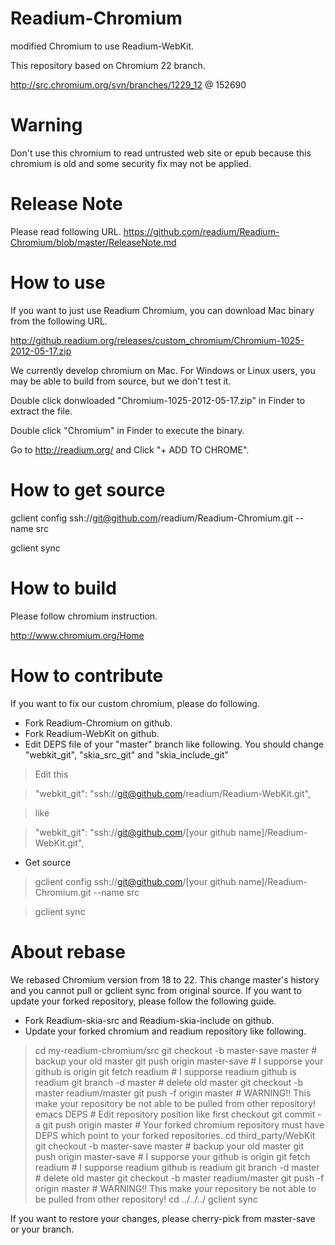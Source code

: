 Readium-Chromium
===============

modified Chromium to use Readium-WebKit.

This repository based on Chromium 22 branch.

http://src.chromium.org/svn/branches/1229_12 @ 152690

# Warning

Don't use this chromium to read untrusted web site or epub because this chromium is old and some security fix may not be applied. 

# Release Note
Please read following URL.
https://github.com/readium/Readium-Chromium/blob/master/ReleaseNote.md

# How to use
If you want to just use Readium Chromium, you can download Mac binary from the following URL.

http://github.readium.org/releases/custom_chromium/Chromium-1025-2012-05-17.zip

We currently develop chromium on Mac.
For Windows or Linux users, you may be able to build from source, but we don't test it.

Double click donwloaded "Chromium-1025-2012-05-17.zip" in Finder to extract the file.

Double click "Chromium" in Finder to execute the binary.

Go to http://readium.org/ and Click "+ ADD TO CHROME".

# How to get source
gclient config ssh://git@github.com/readium/Readium-Chromium.git --name src

gclient sync

# How to build
Please follow chromium instruction.

http://www.chromium.org/Home

# How to contribute
If you want to fix our custom chromium, please do following.

* Fork Readium-Chromium on github.
* Fork Readium-WebKit on github.
* Edit DEPS file of your "master" branch like following. You should change "webkit_git", "skia_src_git" and "skia_include_git"

> Edit this

>   "webkit_git": "ssh://git@github.com/readium/Readium-WebKit.git",

> like

>   "webkit_git": "ssh://git@github.com/[your github name]/Readium-WebKit.git",


* Get source

> gclient config ssh://git@github.com/[your github name]/Readium-Chromium.git --name src

> gclient sync

# About rebase
We rebased Chromium version from 18 to 22.
This change master's history and you cannot pull or gclient sync from original source.
If you want to update your forked repository, please follow the following guide.

* Fork Readium-skia-src and Readium-skia-include on github.
* Update your forked chromium and readium repository like following.
> cd my-readium-chromium/src
> git checkout -b master-save master    # backup your old master
> git push origin master-save           # I supporse your github is origin
> git fetch readium                     # I supporse readium github is readium
> git branch -d master                  # delete old master
> git checkout -b master readium/master
> git push -f origin master             # WARNING!! This make your repository be not able to be pulled from other repository!
> emacs DEPS                            # Edit repository position like first checkout
> git commit -a
> git push origin master                # Your forked chromium repository must have DEPS which point to your forked repositories.
> cd third_party/WebKit
> git checkout -b master-save master    # backup your old master
> git push origin master-save           # I supporse your github is origin
> git fetch readium                     # I supporse readium github is readium
> git branch -d master                  # delete old master
> git checkout -b master readium/master
> git push -f origin master             # WARNING!! This make your repository be not able to be pulled from other repository!
> cd ../../../
> gclient sync

If you want to restore your changes, please cherry-pick from master-save or your branch.
